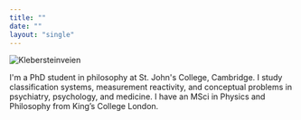 ```yaml
---
title: ""
date: ""
layout: "single"
---
```


![Klebersteinveien](img/dawn-clear.jpeg)

I'm a PhD student in philosophy at St. John's College, Cambridge. I study classification systems, measurement reactivity, and conceptual problems in psychiatry, psychology, and medicine. I have an MSci in Physics and Philosophy from King’s College London. 